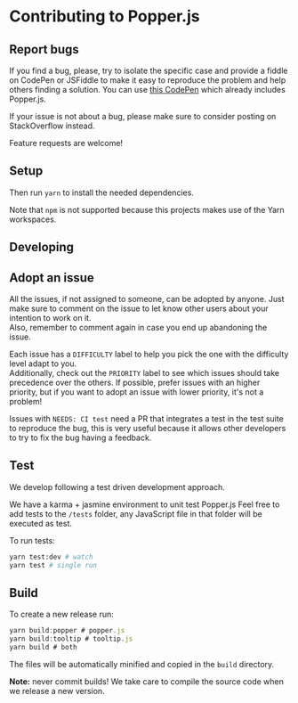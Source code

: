 # Contributing to Popper.js

## Report bugs

If you find a bug, please, try to isolate the specific case and provide a fiddle on CodePen or JSFiddle to make it easy to reproduce the problem and help others finding a solution.
You can use [this CodePen](http://codepen.io/FezVrasta/pen/wGqJEz) which already includes Popper.js.

If your issue is not about a bug, please make sure to consider posting on StackOverflow instead.

Feature requests are welcome!

## Setup

Then run `yarn` to install the needed dependencies.

Note that `npm` is not supported because this projects makes use of the Yarn workspaces.

## Developing

## Adopt an issue

All the issues, if not assigned to someone, can be adopted by anyone. Just make sure to comment on the issue to let know
other users about your intention to work on it.  
Also, remember to comment again in case you end up abandoning the issue.

Each issue has a `DIFFICULTY` label to help you pick the one with the difficulty level adapt to you.  
Additionally, check out the `PRIORITY` label to see which issues should take precedence over the others. If possible, prefer issues with an higher priority, but if you want to adopt an issue with lower priority, it's not a problem!

Issues with `NEEDS: CI test` need a PR that integrates a test in the test suite to reproduce the bug, this is very useful because it allows other developers to try to fix the bug having a feedback.

## Test

We develop following a test driven development approach.

We have a karma + jasmine environment to unit test Popper.js
Feel free to add tests to the `/tests` folder, any JavaScript file in that folder will be executed as test.

To run tests:

```bash
yarn test:dev # watch
yarn test # single run
```

## Build

To create a new release run:

```js
yarn build:popper # popper.js
yarn build:tooltip # tooltip.js
yarn build # both
```

The files will be automatically minified and copied in the `build` directory.

**Note:** never commit builds! We take care to compile the source code when we release a new version.
